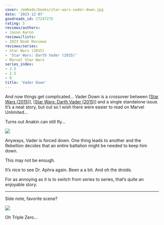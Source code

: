 ```yaml
---
cover: /embeds/books/star-wars-vader-down.jpg
date: '2023-12-07'
goodreads_id: 27247275
rating: 5
reviews/authors:
- Jason Aaron
reviews/lists:
- 2023 Book Reviews
reviews/series:
- Star Wars (2015)
- 'Star Wars: Darth Vader (2015)'
- Marvel Star Wars
series_index:
- 2.5
- 2.5
- 0
title: 'Vader Down'
---
```


And now things get complicated… Vader Down is a crossover between [[Star Wars (2015)]](), [[Star Wars: Darth Vader (2015)]]() and a single standalone issue. It’s a neat story, but out so I wish there were easier to read on Marvel Unlimited…

Turns out Anakin can still fly…

![](/embeds/books/attachments/star-wars-vader-down-textbundle-413633.png)

Anyways, Vader is forced down. One thing leads to another and the Rebellion decides that an entire battalion might be needed to keep him down. 

This may not be enough. 

It’s nice to see Dr. Aphra again. Been a a bit. And oh the droids. 

For as annoying as it is to switch from series to series, that’s quite an enjoyable story. 

<!--more-->

---

Side note, favorite scene?

![](/embeds/books/attachments/star-wars-vader-down-textbundle-528eb8.png)

Oh Triple Zero…
